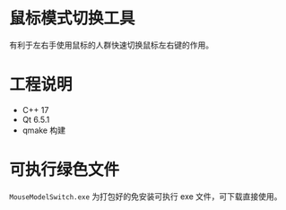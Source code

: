 # 鼠标模式切换工具

有利于左右手使用鼠标的人群快速切换鼠标左右键的作用。

# 工程说明

- C++ 17
- Qt 6.5.1
- qmake 构建

# 可执行绿色文件

`MouseModelSwitch.exe` 为打包好的免安装可执行 exe 文件，可下载直接使用。
